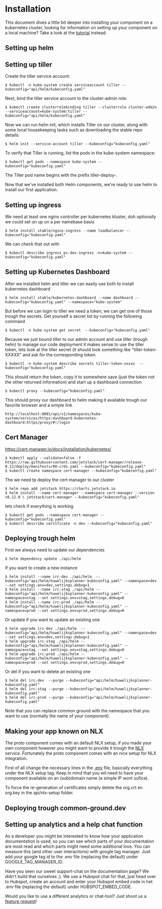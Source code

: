 # Installation
This document dives a little bit deeper into installing your component on a kubernetes cluster, looking for information on setting up your component on a local machine? Take a look at the [tutorial](TUTORIAL.md) instead. 

## Setting up helm



## Setting up tiller
Create the tiller service account:

```CLI
$ kubectl -n kube-system create serviceaccount tiller --kubeconfig="api/helm/kubeconfig.yaml"
```

Next, bind the tiller service account to the cluster-admin role:
```CLI
$ kubectl create clusterrolebinding tiller --clusterrole cluster-admin --serviceaccount=kube-system:tiller --kubeconfig="api/helm/kubeconfig.yaml"
```

Now we can run helm init, which installs Tiller on our cluster, along with some local housekeeping tasks such as downloading the stable repo details:
```CLI
$ helm init --service-account tiller --kubeconfig="kubeconfig.yaml"
```

To verify that Tiller is running, list the pods in the kube-system namespace:
```CLI
$ kubectl get pods --namespace kube-system --kubeconfig="kubeconfig.yaml"
```

The Tiller pod name begins with the prefix tiller-deploy-.

Now that we've installed both Helm components, we're ready to use helm to install our first application.


## Setting up ingress
We need at least one nginx controller per kubernetes kluster, doh optionally we could set on up on a per namebase basis

```CLI
$ helm install stable/nginx-ingress --name loadbalancer --kubeconfig="kubeconfig.yaml"
```

We can check that out with 

```CLI
$ kubectl describe ingress pc-dev-ingress -n=kube-system --kubeconfig="kubeconfig.yaml"
```

## Setting up Kubernetes Dashboard
After we installed helm and tiller we can easily use both to install kubernetes dashboard

```CLI
$ helm install stable/kubernetes-dashboard --name dashboard --kubeconfig="kubeconfig.yaml" --namespace="kube-system"
```

But before we can login to tiller we need a token, we can get one of those trough the secrets. Get yourself a secret list by running the following command
```CLI
$ kubectl -n kube-system get secret  --kubeconfig="kubeconfig.yaml"
```

Because we just bound tiller to our admin account and use tiller (trough helm) to manage our code deployment it makes sense to use the tiller token, lets look at the tiller secret (it should look something like "tiller-token-XXXXX" and ask for the corresponding token. 

```CLI
$ kubectl -n kube-system describe secrets tiller-token-xxxxx  --kubeconfig="kubeconfig.yaml"
```

This should return the token, copy it to somewhere save (just the token not the other returned information) and start up a dashboard connection

```CLI
$ kubectl proxy --kubeconfig="kubeconfig.yaml"
```

This should proxy our dashboard to helm making it available trough our favorite browser and a simple link
```CLI
http://localhost:8001/api/v1/namespaces/kube-system/services/https:dashboard-kubernetes-dashboard:https/proxy/#!/login
```


## Cert Manager
https://cert-manager.io/docs/installation/kubernetes/
 
```CLI
$ kubectl apply --validate=false -f https://raw.githubusercontent.com/jetstack/cert-manager/release-0.12/deploy/manifests/00-crds.yaml --kubeconfig="kubeconfig.yaml"
$ kubectl create namespace cert-manager --kubeconfig="kubeconfig.yaml"
```
 
 The we need tp deploy the cert manager to our cluster
 
```CLI
$ helm repo add jetstack https://charts.jetstack.io
$ helm install --name cert-manager --namespace cert-manager --version v0.12.0 \ jetstack/cert-manager --kubeconfig="kubeconfig.yaml"
```

lets check if everything is working

```CLI
$ kubectl get pods --namespace cert-manager --kubeconfig="kubeconfig.yaml"
$ kubectl describe certificate -n dev --kubeconfig="kubeconfig.yaml"
```

## Deploying trough helm
First we always need to update our dependencies
```CLI
$ helm dependency update ./api/helm
```
If you want to create a new instance
```CLI
$ helm install --name irc-dev ./api/helm  --kubeconfig="api/helm/huwelijksplanner-kubeconfig.yaml" --namespace=dev  --set settings.env=dev,settings.debug=1
$ helm install --name irc-stag ./api/helm --kubeconfig="api/helm/huwelijksplanner-kubeconfig.yaml" --namespace=stag --set settings.env=stag,settings.debug=0
$ helm install --name irc-prod ./api/helm --kubeconfig="api/helm/huwelijksplanner-kubeconfig.yaml" --namespace=prod --set settings.env=prod,settings.debug=0
```

Or update if you want to update an existing one
```CLI
$ helm upgrade irc-dev ./api/helm  --kubeconfig="api/helm/huwelijksplanner-kubeconfig.yaml" --namespace=dev  --set settings.env=dev,settings.debug=1
$ helm upgrade irc-stag ./api/helm --kubeconfig="api/helm/huwelijksplanner-kubeconfig.yaml" --namespace=stag --set settings.env=stag,settings.debug=0
$ helm upgrade irc-prod ./api/helm --kubeconfig="api/helm/huwelijksplanner-kubeconfig.yaml" --namespace=prod --set settings.env=prod,settings.debug=0
```

Or del if you want to delete an existing  one
```CLI
$ helm del irc-dev  --purge --kubeconfig="api/helm/huwelijksplanner-kubeconfig.yaml" 
$ helm del irc-stag --purge --kubeconfig="api/helm/huwelijksplanner-kubeconfig.yaml" 
$ helm del irc-prod --purge --kubeconfig="api/helm/huwelijksplanner-kubeconfig.yaml" 
```

Note that you can replace common ground with the namespace that you want to use (normally the name of your component).


## Making your app known on NLX
The proto component comes with an default NLX setup, if you made your own component however you might want to provide it trough the [NLX](https://www.nlx.io/) service. Fortunately the proto component comes with an nice setup for NLX integration.

First of all change the necessary lines in the [.env](.env) file, basically everything under the NLX setup tag. Keep in mind that you wil need to have your component available on an (sub)domain name (a simple IP wont sufice).

To force the re-generation of certificates simply delete the org.crt en org.key in the api/nlx-setup folder.


## Deploying trough common-ground.dev


## Setting up analytics and a help chat function
As a developer you might be interested to know how your application documentation is used, so you can see which parts of your documentation are most read and which parts might need some additional love. You can measure this (and other user interactions) with google tag manager. Just add your google tag id to the .env file (replacing the default) under GOOGLE_TAG_MANAGER_ID. 

Have you seen our sweet support-chat on the documentation page? We didn't build that ourselves ;). We use a Hubspot chat for that, just head over to Hubspot, create an account and enter your Hubspot embed code in het .env file (replacing the default) under HUBSPOT_EMBED_CODE.

Would you like to use a different analytics or chat-tool? Just shoot us a [feature request](https://github.com/ConductionNL/commonground-component/issues/new?assignees=&labels=&template=feature_request.md&title=New%20Analytics%20or%20Chat%20provider)!  
